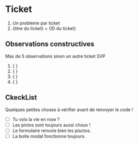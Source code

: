 # Ticket

1. Un probleme par ticket
2. {titre du ticket} + {ID du ticket}

## Observations constructives

Max de 5 observations sinon un autre ticket SVP

1. { }
2. { }
3. { }
4. { }


## CkeckList

Quelques petites choses à vérifier avant de renvoyer le code ! 

- [ ] Tu vois la vie en rose ?
- [ ] Les pictos sont toujours aussi choux !
- [ ] Le formulaire renvoie bien les pisctos.
- [ ] La boite modal fonctionne toujours.